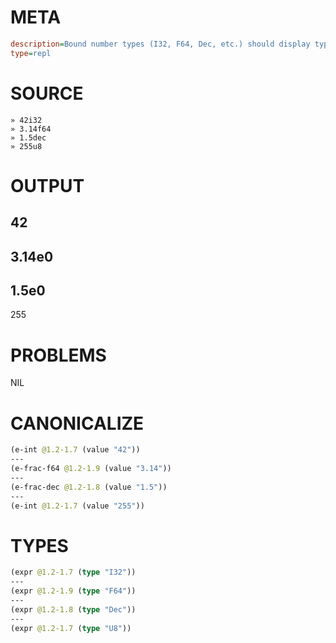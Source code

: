 # META
~~~ini
description=Bound number types (I32, F64, Dec, etc.) should display type annotations in REPL
type=repl
~~~
# SOURCE
~~~roc
» 42i32
» 3.14f64
» 1.5dec
» 255u8
~~~
# OUTPUT
42
---
3.14e0
---
1.5e0
---
255
# PROBLEMS
NIL
# CANONICALIZE
~~~clojure
(e-int @1.2-1.7 (value "42"))
---
(e-frac-f64 @1.2-1.9 (value "3.14"))
---
(e-frac-dec @1.2-1.8 (value "1.5"))
---
(e-int @1.2-1.7 (value "255"))
~~~
# TYPES
~~~clojure
(expr @1.2-1.7 (type "I32"))
---
(expr @1.2-1.9 (type "F64"))
---
(expr @1.2-1.8 (type "Dec"))
---
(expr @1.2-1.7 (type "U8"))
~~~
